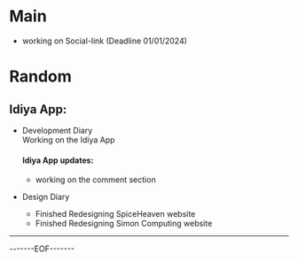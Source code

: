 # Main 

- working on Social-link (Deadline 01/01/2024)

# Random
## Idiya App:

- Development Diary  
    Working on the Idiya App
    #### Idiya App updates:
    - working on the comment section


- Design Diary
    - Finished Redesigning SpiceHeaven website
    - Finished Redesigning Simon Computing website


--------------------------------------------------------


-------EOF-------



